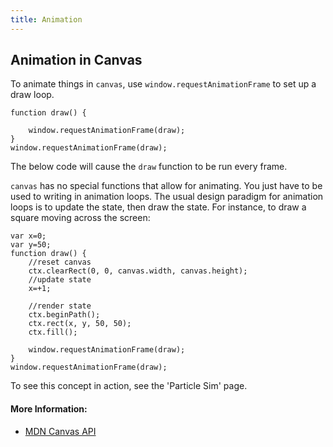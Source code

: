 ```yaml
---
title: Animation
---
```

## Animation in Canvas

To animate things in `canvas`, use `window.requestAnimationFrame` to set up a draw loop.

```
function draw() {

    window.requestAnimationFrame(draw);
}
window.requestAnimationFrame(draw);
```

The below code will cause the `draw` function to be run every frame.

`canvas` has no special functions that allow for animating. You just have to be used to writing in animation loops. The usual design paradigm for animation loops is to update the state, then draw the state. For instance, to draw a square moving across the screen:

```
var x=0;
var y=50;
function draw() {
    //reset canvas
    ctx.clearRect(0, 0, canvas.width, canvas.height);
    //update state
    x=+1;

    //render state
    ctx.beginPath();
    ctx.rect(x, y, 50, 50);
    ctx.fill();

    window.requestAnimationFrame(draw);
}
window.requestAnimationFrame(draw);
```

To see this concept in action, see the 'Particle Sim' page.

#### More Information:

- [MDN Canvas API](https://developer.mozilla.org/en-US/docs/Web/API/Canvas_API)


